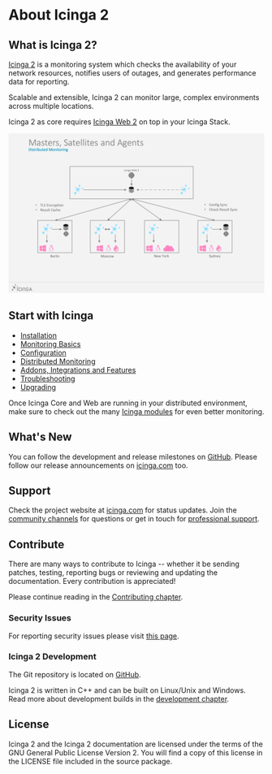 # About Icinga 2 <a id="about-icinga2"></a>

## What is Icinga 2?  <a id="what-is-icinga2"></a>

[Icinga 2](https://icinga.com/products/icinga-2/) is a monitoring system which checks
the availability of your network resources, notifies users of outages, and generates
performance data for reporting.

Scalable and extensible, Icinga 2 can monitor large, complex environments across
multiple locations.

Icinga 2 as core requires [Icinga Web 2](https://icinga.com/products/icinga-web-2/)
on top in your Icinga Stack.


![Icinga 2 Distributed Master and Satellites with Agents](images/distributed-monitoring/icinga2_distributed_monitoring_scenarios_master_satellites_agents.png)

## Start with Icinga <a id="start-icinga"></a>

* [Installation](02-installation.md#installation)
* [Monitoring Basics](03-monitoring-basics.md#monitoring-basics)
* [Configuration](04-configuration.md#configuration)
* [Distributed Monitoring](06-distributed-monitoring.md#distributed-monitoring)
* [Addons, Integrations and Features](13-addons.md#addons)
* [Troubleshooting](15-troubleshooting.md#troubleshooting)
* [Upgrading](16-upgrading-icinga-2.md#upgrading-icinga-2)

Once Icinga Core and Web are running in your distributed environment,
make sure to check out the many [Icinga modules](https://icinga.com/docs/)
for even better monitoring.

## What's New <a id="whats-new"></a>

You can follow the development and release milestones on [GitHub](https://github.com/icinga/icinga2/issues).
Please follow our release announcements on [icinga.com](https://icinga.com/blog/) too.

## Support <a id="support"></a>

Check the project website at [icinga.com](https://icinga.com) for status updates. Join the
[community channels](https://icinga.com/community/) for questions
or get in touch for [professional support](https://icinga.com/subscription/).

## Contribute  <a id="contribute"></a>

There are many ways to contribute to Icinga -- whether it be sending patches,
testing, reporting bugs or reviewing and updating the documentation. Every
contribution is appreciated!

Please continue reading in the [Contributing chapter](https://github.com/Icinga/icinga2/blob/master/CONTRIBUTING.md).

### Security Issues <a id="security"></a>

For reporting security issues please visit [this page](https://icinga.com/contact/security/).

### Icinga 2 Development <a id="development-info"></a>

The Git repository is located on [GitHub](https://github.com/Icinga/icinga2).

Icinga 2 is written in C++ and can be built on Linux/Unix and Windows.
Read more about development builds in the [development chapter](21-development.md#development).


## License <a id="license"></a>

Icinga 2 and the Icinga 2 documentation are licensed under the terms of the GNU
General Public License Version 2. You will find a copy of this license in the
LICENSE file included in the source package.

